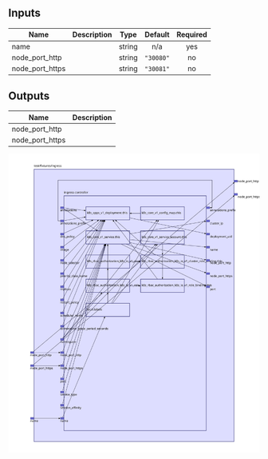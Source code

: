 ## Inputs

| Name | Description | Type | Default | Required |
|------|-------------|:----:|:-----:|:-----:|
| name |  | string | n/a | yes |
| node\_port\_http |  | string | `"30080"` | no |
| node\_port\_https |  | string | `"30081"` | no |

## Outputs

| Name | Description |
|------|-------------|
| node\_port\_http |  |
| node\_port\_https |  |

<img src="diagram.svg"/>
